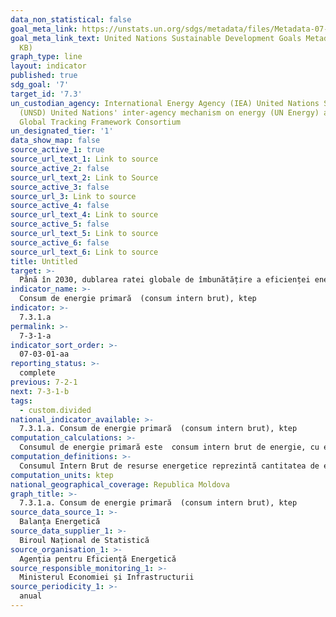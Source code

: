 ```yaml
---
data_non_statistical: false
goal_meta_link: https://unstats.un.org/sdgs/metadata/files/Metadata-07-03-01.pdf
goal_meta_link_text: United Nations Sustainable Development Goals Metadata (PDF 192
  KB)
graph_type: line
layout: indicator
published: true
sdg_goal: '7'
target_id: '7.3'
un_custodian_agency: International Energy Agency (IEA) United Nations Statistics Division
  (UNSD) United Nations' inter-agency mechanism on energy (UN Energy) and the SE4ALL
  Global Tracking Framework Consortium
un_designated_tier: '1'
data_show_map: false
source_active_1: true
source_url_text_1: Link to source
source_active_2: false
source_url_text_2: Link to Source
source_active_3: false
source_url_3: Link to source
source_active_4: false
source_url_text_4: Link to source
source_active_5: false
source_url_text_5: Link to source
source_active_6: false
source_url_text_6: Link to source
title: Untitled
target: >-
  Până în 2030, dublarea ratei globale de îmbunătățire a eficienței energetice
indicator_name: >-
  Consum de energie primară  (consum intern brut), ktep
indicator: >-
  7.3.1.a
permalink: >-
  7-3-1-a
indicator_sort_order: >-
  07-03-01-aa
reporting_status: >-
  complete
previous: 7-2-1
next: 7-3-1-b
tags:
  - custom.divided
national_indicator_available: >-
  7.3.1.a. Consum de energie primară  (consum intern brut), ktep
computation_calculations: >-
  Consumul de energie primară este  consum intern brut de energie, cu excepția utilizărilor neenergetice.
computation_definitions: >-
  Consumul Intern Brut de resurse energetice reprezintă cantitatea de energie rezultată prin însumarea la producția de energie primară, a produselor recuperate, a importului și a stocului la începutul perioadei de referință din care se scad exportul, buncărajul și stocul la sfârșitul perioadei de referință.
computation_units: ktep
national_geographical_coverage: Republica Moldova
graph_title: >-
  7.3.1.a. Consum de energie primară  (consum intern brut), ktep
source_data_source_1: >-
  Balanța Energetică
source_data_supplier_1: >-
  Biroul Național de Statistică
source_organisation_1: >-
  Agenția pentru Eficiență Energetică
source_responsible_monitoring_1: >-
  Ministerul Economiei și Infrastructurii
source_periodicity_1: >-
  anual
---
```

